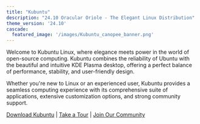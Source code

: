 ```yaml
---
title: "Kubuntu"
description: "24.10 Oracular Oriole - The Elegant Linux Distribution"
theme_version: '24.10'
cascade:
  featured_image: '/images/Kubuntu_canopee_banner.png'
---
```

Welcome to Kubuntu Linux, where elegance meets power in the world of open-source computing. Kubuntu combines the 
reliability of Ubuntu with the beautiful and intuitive KDE Plasma desktop, offering a perfect balance of performance, 
stability, and user-friendly design.

Whether you're new to Linux or an experienced user, Kubuntu provides a seamless computing experience with its 
comprehensive suite of applications, extensive customization options, and strong community support.

[Download Kubuntu](/download) | [Take a Tour](/discover) | [Join Our Community](/community)
